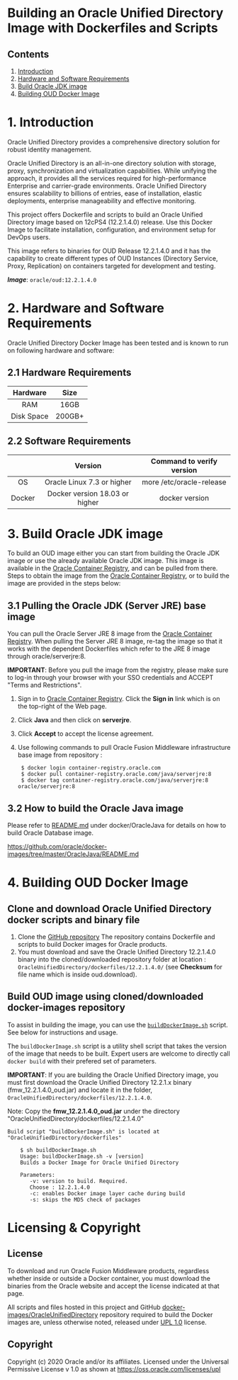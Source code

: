 Building an Oracle Unified Directory Image with Dockerfiles and Scripts
=======================================================================

## Contents

1. [Introduction](#1-introduction)
2. [Hardware and Software Requirements](#2-hardware-and-software-requirements)
3. [Build Oracle JDK image](#3-build-oracle-jdk-image)
4. [Building OUD Docker Image](#4-building-oud-docker-image)

# 1. Introduction

Oracle Unified Directory provides a comprehensive directory solution for robust identity management.

Oracle Unified Directory is an all-in-one directory solution with storage, proxy, synchronization and virtualization capabilities. While unifying the approach, it provides all the services required for high-performance Enterprise and carrier-grade environments. Oracle Unified Directory ensures scalability to billions of entries, ease of installation, elastic deployments, enterprise manageability and effective monitoring.

This project offers Dockerfile and scripts to build an Oracle Unified Directory image based on 12cPS4 (12.2.1.4.0) release. Use this Docker Image to facilitate installation, configuration, and environment setup for DevOps users. 

This image refers to binaries for OUD Release 12.2.1.4.0 and it has the capability to create different types of OUD Instances (Directory Service, Proxy, Replication) on containers targeted for development and testing.

***Image***: `oracle/oud:12.2.1.4.0`

# 2. Hardware and Software Requirements
Oracle Unified Directory Docker Image has been tested and is known to run on following hardware and software:

## 2.1 Hardware Requirements

| Hardware  | Size  |
| :-------: | :---: |
| RAM       | 16GB  |
| Disk Space| 200GB+|

## 2.2 Software Requirements

|       | Version                        | Command to verify version |
| :---: | :----------------------------: | :-----------------------: |
| OS    | Oracle Linux 7.3 or higher     | more /etc/oracle-release  |
| Docker| Docker version 18.03 or higher | docker version            |

# 3. Build Oracle JDK image

To build an OUD image either you can start from building the Oracle JDK image or use the already available Oracle JDK image. This image is available in the [Oracle Container Registry](https://container-registry.oracle.com), and can be pulled from there. Steps to obtain the image from the [Oracle Container Registry](https://container-registry.oracle.com), or to build the image are provided in the steps below:

## 3.1 Pulling the Oracle JDK (Server JRE) base image
You can pull the Oracle Server JRE 8 image from the [Oracle Container Registry](https://container-registry.oracle.com). When pulling the Server JRE 8 image, re-tag the image so that it works with the dependent Dockerfiles which refer to the JRE 8 image through oracle/serverjre:8.

**IMPORTANT**: Before you pull the image from the registry, please make sure to log-in through your browser with your SSO credentials and ACCEPT "Terms and Restrictions".

1. Sign in to [Oracle Container Registry](https://container-registry.oracle.com). Click the **Sign in** link which is on the top-right of the Web page.
2. Click **Java** and then click on **serverjre**.
3. Click **Accept** to accept the license agreement.
4. Use following commands to pull Oracle Fusion Middleware infrastructure base image from repository :

        
        $ docker login container-registry.oracle.com
        $ docker pull container-registry.oracle.com/java/serverjre:8
        $ docker tag container-registry.oracle.com/java/serverjre:8 oracle/serverjre:8

## 3.2 How to build the Oracle Java image

Please refer to [README.md](https://github.com/oracle/docker-images/blob/master/OracleJava/README.md) under docker/OracleJava for details on how to build Oracle Database image.

https://github.com/oracle/docker-images/tree/master/OracleJava/README.md

# 4. Building OUD Docker Image

## Clone and download Oracle Unified Directory docker scripts and binary file
1. Clone the [GitHub repository](https://github.com/oracle/docker-images)
The repository contains Dockerfile and scripts to build Docker images for Oracle products.
2. You must download and save the Oracle Unified Directory 12.2.1.4.0 binary into the cloned/downloaded repository folder at location : `OracleUnifiedDirectory/dockerfiles/12.2.1.4.0/` (see **Checksum** for file name which is inside oud.download).

## Build OUD image using cloned/downloaded docker-images repository
To assist in building the image, you can use the [`buildDockerImage.sh`](../buildDockerImage.sh) script. See below for instructions and usage.

The `buildDockerImage.sh` script is a utility shell script that takes the version of the image that needs to be built. Expert users are welcome to directly call `docker build` with their prefered set of parameters.

**IMPORTANT**: If you are building the Oracle Unified Directory image, you must first download the Oracle Unified Directory 12.2.1.x binary (fmw_12.2.1.4.0_oud.jar) and locate it in the folder, `OracleUnifiedDirectory/dockerfiles/12.2.1.4.0`.

Note: Copy the **fmw_12.2.1.4.0_oud.jar** under the directory "OracleUnifiedDirectory/dockerfiles/12.2.1.4.0"

    Build script "buildDockerImage.sh" is located at "OracleUnifiedDirectory/dockerfiles"

        $ sh buildDockerImage.sh
        Usage: buildDockerImage.sh -v [version]
        Builds a Docker Image for Oracle Unified Directory

        Parameters:
           -v: version to build. Required.
           Choose : 12.2.1.4.0
           -c: enables Docker image layer cache during build
           -s: skips the MD5 check of packages

# Licensing & Copyright

## License
To download and run Oracle Fusion Middleware products, regardless whether inside or outside a Docker container, you must download the binaries from the Oracle website and accept the license indicated at that page.

All scripts and files hosted in this project and GitHub [docker-images/OracleUnifiedDirectory](./) repository required to build the Docker images are, unless otherwise noted, released under [UPL 1.0](https://oss.oracle.com/licenses/upl/) license.

## Copyright
Copyright (c) 2020 Oracle and/or its affiliates.
Licensed under the Universal Permissive License v 1.0 as shown at https://oss.oracle.com/licenses/upl
